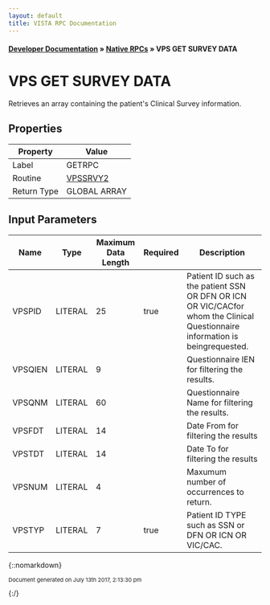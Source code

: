 ```yaml
---
layout: default
title: VISTA RPC Documentation
---
```


#### [Developer Documentation](../index) &#187; [Native RPCs](TableOfContents) &#187; VPS GET SURVEY DATA<br/>
# VPS GET SURVEY DATA

Retrieves an array containing the patient's Clinical Survey information.

## Properties

Property | Value
--- | ---
Label | GETRPC
Routine | [VPSSRVY2](http://code.osehra.org/dox/Routine_VPSSRVY2_source.html)
Return Type | GLOBAL ARRAY


## Input Parameters

Name | Type | Maximum Data Length | Required | Description
--- | --- | --- | --- | ---
VPSPID | LITERAL | 25 | true | Patient ID such as the patient SSN OR DFN OR ICN OR VIC/CACfor whom the Clinical Questionnaire information is beingrequested.
VPSQIEN | LITERAL | 9 |  | Questionnaire IEN for filtering the results.
VPSQNM | LITERAL | 60 |  | Questionnaire Name for filtering the results.
VPSFDT | LITERAL | 14 |  | Date From for filtering the results
VPSTDT | LITERAL | 14 |  | Date To for filtering the results
VPSNUM | LITERAL | 4 |  | Maxumum number of occurrences to return.
VPSTYP | LITERAL | 7 | true | Patient ID TYPE such as SSN or DFN OR ICN OR VIC/CAC.



{::nomarkdown} <br/><p style="font-size: 11px">Document generated on July 13th 2017, 2:13:30 pm</p>{:/}